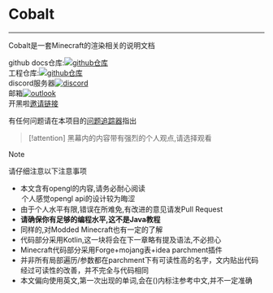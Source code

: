 # Cobalt
---

Cobalt是一套Minecraft的渲染相关的说明文档

github docs仓库:[![github仓库](https://shields.io/badge/github-CobaltDocs-blue?logo=Github&style=for-the-badge)](https://github.com/zomb-676/CobaltDocs)  
工程仓库:[![github仓库](https://shields.io/badge/github-Cobalt-blue?logo=Github&style=for-the-badge)](https://github.com/zomb-676/CobaltDocs)  
discord服务器[![discord](https://shields.io/badge/DiscordServer-Rua-purple?logo=Discord&style=for-the-badge)](https://discord.gg/V4jmpZ2rMX)  
邮箱[![outlook](https://shields.io/badge/outlook-zomb_676-pink?logo=MicrosoftOutlook&style=for-the-badge)](mailto:zomb_676@outlook.com)  
开黑啦[邀请链接](https://kaihei.co/aesHF6)

有任何问题请在本项目的[问题追踪器](https://github.com/zomb-676/CobaltDocs/issues)指出  

> [!attention]
> 黑幕内的内容带有强烈的个人观点,请选择观看

> [!note]
> 请仔细注意以下注意事项
> * 本文含有opengl的内容,请务必耐心阅读 <option>个人感觉opengl api的设计较为晦涩</option>
> * 由于个人水平有限,错误在所难免,有改进的意见请发Pull Request  
> * **请确保你有足够的编程水平,这不是Java教程**  
> * 同样的,对Modded Minecraft也有一定的了解  
> * 代码部分采用Kotlin,这一块将会在下一章略有提及语法,不必担心  
> * Minecraft代码部分采用Forge+mojang表+idea parchment插件  
> * 并非所有局部遍历/参数都在parchment下有可读性高的名字，文内贴出代码经过可读性的改善，并不完全与代码相同
> * 本文偏向使用英文,第一次出现的单词,会在()内标注参考中文,并不一定准确
